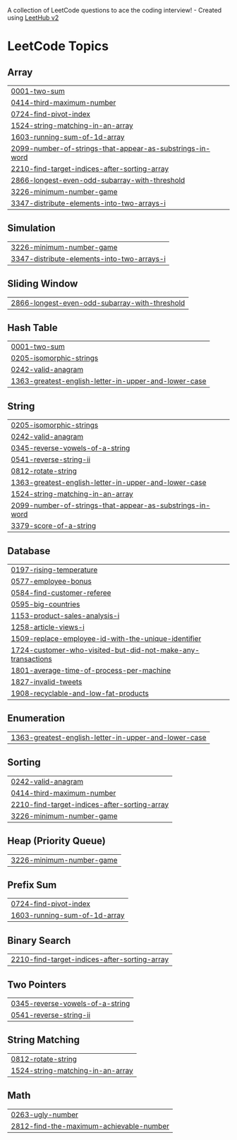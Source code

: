 A collection of LeetCode questions to ace the coding interview! - Created using [LeetHub v2](https://github.com/arunbhardwaj/LeetHub-2.0)
<!---LeetCode Topics Start-->
# LeetCode Topics
## Array
|  |
| ------- |
| [0001-two-sum](https://github.com/RINSHA003/leetcode/tree/master/0001-two-sum) |
| [0414-third-maximum-number](https://github.com/RINSHA003/leetcode/tree/master/0414-third-maximum-number) |
| [0724-find-pivot-index](https://github.com/RINSHA003/leetcode/tree/master/0724-find-pivot-index) |
| [1524-string-matching-in-an-array](https://github.com/RINSHA003/leetcode/tree/master/1524-string-matching-in-an-array) |
| [1603-running-sum-of-1d-array](https://github.com/RINSHA003/leetcode/tree/master/1603-running-sum-of-1d-array) |
| [2099-number-of-strings-that-appear-as-substrings-in-word](https://github.com/RINSHA003/leetcode/tree/master/2099-number-of-strings-that-appear-as-substrings-in-word) |
| [2210-find-target-indices-after-sorting-array](https://github.com/RINSHA003/leetcode/tree/master/2210-find-target-indices-after-sorting-array) |
| [2866-longest-even-odd-subarray-with-threshold](https://github.com/RINSHA003/leetcode/tree/master/2866-longest-even-odd-subarray-with-threshold) |
| [3226-minimum-number-game](https://github.com/RINSHA003/leetcode/tree/master/3226-minimum-number-game) |
| [3347-distribute-elements-into-two-arrays-i](https://github.com/RINSHA003/leetcode/tree/master/3347-distribute-elements-into-two-arrays-i) |
## Simulation
|  |
| ------- |
| [3226-minimum-number-game](https://github.com/RINSHA003/leetcode/tree/master/3226-minimum-number-game) |
| [3347-distribute-elements-into-two-arrays-i](https://github.com/RINSHA003/leetcode/tree/master/3347-distribute-elements-into-two-arrays-i) |
## Sliding Window
|  |
| ------- |
| [2866-longest-even-odd-subarray-with-threshold](https://github.com/RINSHA003/leetcode/tree/master/2866-longest-even-odd-subarray-with-threshold) |
## Hash Table
|  |
| ------- |
| [0001-two-sum](https://github.com/RINSHA003/leetcode/tree/master/0001-two-sum) |
| [0205-isomorphic-strings](https://github.com/RINSHA003/leetcode/tree/master/0205-isomorphic-strings) |
| [0242-valid-anagram](https://github.com/RINSHA003/leetcode/tree/master/0242-valid-anagram) |
| [1363-greatest-english-letter-in-upper-and-lower-case](https://github.com/RINSHA003/leetcode/tree/master/1363-greatest-english-letter-in-upper-and-lower-case) |
## String
|  |
| ------- |
| [0205-isomorphic-strings](https://github.com/RINSHA003/leetcode/tree/master/0205-isomorphic-strings) |
| [0242-valid-anagram](https://github.com/RINSHA003/leetcode/tree/master/0242-valid-anagram) |
| [0345-reverse-vowels-of-a-string](https://github.com/RINSHA003/leetcode/tree/master/0345-reverse-vowels-of-a-string) |
| [0541-reverse-string-ii](https://github.com/RINSHA003/leetcode/tree/master/0541-reverse-string-ii) |
| [0812-rotate-string](https://github.com/RINSHA003/leetcode/tree/master/0812-rotate-string) |
| [1363-greatest-english-letter-in-upper-and-lower-case](https://github.com/RINSHA003/leetcode/tree/master/1363-greatest-english-letter-in-upper-and-lower-case) |
| [1524-string-matching-in-an-array](https://github.com/RINSHA003/leetcode/tree/master/1524-string-matching-in-an-array) |
| [2099-number-of-strings-that-appear-as-substrings-in-word](https://github.com/RINSHA003/leetcode/tree/master/2099-number-of-strings-that-appear-as-substrings-in-word) |
| [3379-score-of-a-string](https://github.com/RINSHA003/leetcode/tree/master/3379-score-of-a-string) |
## Database
|  |
| ------- |
| [0197-rising-temperature](https://github.com/RINSHA003/leetcode/tree/master/0197-rising-temperature) |
| [0577-employee-bonus](https://github.com/RINSHA003/leetcode/tree/master/0577-employee-bonus) |
| [0584-find-customer-referee](https://github.com/RINSHA003/leetcode/tree/master/0584-find-customer-referee) |
| [0595-big-countries](https://github.com/RINSHA003/leetcode/tree/master/0595-big-countries) |
| [1153-product-sales-analysis-i](https://github.com/RINSHA003/leetcode/tree/master/1153-product-sales-analysis-i) |
| [1258-article-views-i](https://github.com/RINSHA003/leetcode/tree/master/1258-article-views-i) |
| [1509-replace-employee-id-with-the-unique-identifier](https://github.com/RINSHA003/leetcode/tree/master/1509-replace-employee-id-with-the-unique-identifier) |
| [1724-customer-who-visited-but-did-not-make-any-transactions](https://github.com/RINSHA003/leetcode/tree/master/1724-customer-who-visited-but-did-not-make-any-transactions) |
| [1801-average-time-of-process-per-machine](https://github.com/RINSHA003/leetcode/tree/master/1801-average-time-of-process-per-machine) |
| [1827-invalid-tweets](https://github.com/RINSHA003/leetcode/tree/master/1827-invalid-tweets) |
| [1908-recyclable-and-low-fat-products](https://github.com/RINSHA003/leetcode/tree/master/1908-recyclable-and-low-fat-products) |
## Enumeration
|  |
| ------- |
| [1363-greatest-english-letter-in-upper-and-lower-case](https://github.com/RINSHA003/leetcode/tree/master/1363-greatest-english-letter-in-upper-and-lower-case) |
## Sorting
|  |
| ------- |
| [0242-valid-anagram](https://github.com/RINSHA003/leetcode/tree/master/0242-valid-anagram) |
| [0414-third-maximum-number](https://github.com/RINSHA003/leetcode/tree/master/0414-third-maximum-number) |
| [2210-find-target-indices-after-sorting-array](https://github.com/RINSHA003/leetcode/tree/master/2210-find-target-indices-after-sorting-array) |
| [3226-minimum-number-game](https://github.com/RINSHA003/leetcode/tree/master/3226-minimum-number-game) |
## Heap (Priority Queue)
|  |
| ------- |
| [3226-minimum-number-game](https://github.com/RINSHA003/leetcode/tree/master/3226-minimum-number-game) |
## Prefix Sum
|  |
| ------- |
| [0724-find-pivot-index](https://github.com/RINSHA003/leetcode/tree/master/0724-find-pivot-index) |
| [1603-running-sum-of-1d-array](https://github.com/RINSHA003/leetcode/tree/master/1603-running-sum-of-1d-array) |
## Binary Search
|  |
| ------- |
| [2210-find-target-indices-after-sorting-array](https://github.com/RINSHA003/leetcode/tree/master/2210-find-target-indices-after-sorting-array) |
## Two Pointers
|  |
| ------- |
| [0345-reverse-vowels-of-a-string](https://github.com/RINSHA003/leetcode/tree/master/0345-reverse-vowels-of-a-string) |
| [0541-reverse-string-ii](https://github.com/RINSHA003/leetcode/tree/master/0541-reverse-string-ii) |
## String Matching
|  |
| ------- |
| [0812-rotate-string](https://github.com/RINSHA003/leetcode/tree/master/0812-rotate-string) |
| [1524-string-matching-in-an-array](https://github.com/RINSHA003/leetcode/tree/master/1524-string-matching-in-an-array) |
## Math
|  |
| ------- |
| [0263-ugly-number](https://github.com/RINSHA003/leetcode/tree/master/0263-ugly-number) |
| [2812-find-the-maximum-achievable-number](https://github.com/RINSHA003/leetcode/tree/master/2812-find-the-maximum-achievable-number) |
<!---LeetCode Topics End-->